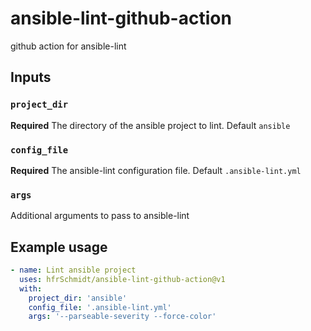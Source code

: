 # ansible-lint-github-action
github action for ansible-lint

## Inputs

### `project_dir`
**Required** The directory of the ansible project to lint. Default `ansible`

### `config_file`
**Required** The ansible-lint configuration file. Default `.ansible-lint.yml`

### `args`
Additional arguments to pass to ansible-lint

## Example usage
```yaml
- name: Lint ansible project
  uses: hfrSchmidt/ansible-lint-github-action@v1
  with:
    project_dir: 'ansible'
    config_file: '.ansible-lint.yml'
    args: '--parseable-severity --force-color'
```
